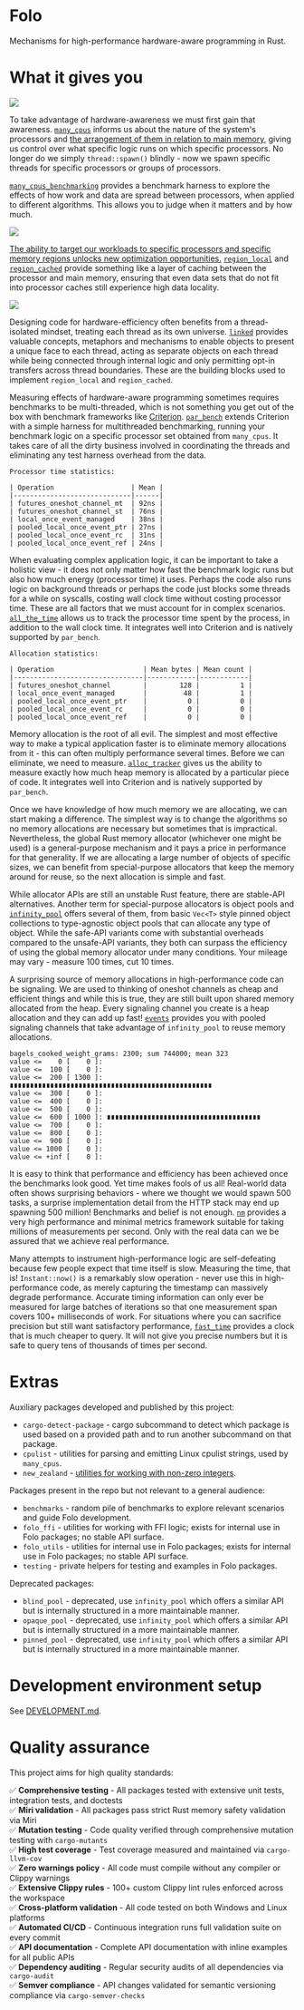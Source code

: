 # Folo

Mechanisms for high-performance hardware-aware programming in Rust.

# What it gives you

![](doc/hardware.png)

To take advantage of hardware-awareness we must first gain that awareness.
[`many_cpus`][many_cpus] informs us about the nature of the system's processors and
[the arrangement of them in relation to main memory][numa], giving us control over what
specific logic runs on which specific processors. No longer do we simply `thread::spawn()`
blindly - now we spawn specific threads for specific processors or groups of processors.

[`many_cpus_benchmarking`][many_cpus_b] provides a benchmark harness to explore the effects of
how work and data are spread between processors, when applied to different algorithms. This
allows you to judge when it matters and by how much.

![](doc/region_cached.png)

[The ability to target our workloads to specific processors and specific memory regions unlocks new optimization opportunities.][structural_changes]
[`region_local`][region_local] and [`region_cached`][region_cached]
provide something like a layer of caching between the processor and main memory, ensuring that
even data sets that do not fit into processor caches still experience high data locality.

![](doc/linked.png)

Designing code for hardware-efficiency often benefits from a thread-isolated mindset, treating
each thread as its own universe. [`linked`][linked] provides valuable concepts, metaphors and
mechanisms to enable objects to present a unique face to each thread, acting as separate objects
on each thread while being connected through internal logic and only permitting opt-in transfers
across thread boundaries. These are the building blocks used to implement `region_local` and
`region_cached`.

Measuring effects of hardware-aware programming sometimes requires benchmarks to be multi-threaded,
which is not something you get out of the box with benchmark frameworks like [Criterion][criterion].
[`par_bench`][par_bench] extends Criterion with a simple harness for multithreaded benchmarking,
running your benchmark logic on a specific processor set obtained from `many_cpus`. It takes care
of all the dirty business involved in coordinating the threads and eliminating any test harness
overhead from the data.

```
Processor time statistics:

| Operation                   | Mean |
|-----------------------------|------|
| futures_oneshot_channel_mt  | 92ns |
| futures_oneshot_channel_st  | 76ns |
| local_once_event_managed    | 38ns |
| pooled_local_once_event_ptr | 27ns |
| pooled_local_once_event_rc  | 31ns |
| pooled_local_once_event_ref | 24ns |
```

When evaluating complex application logic, it can be important to take a holistic view - it does
not only matter how fast the benchmark logic runs but also how much energy (processor time) it
uses. Perhaps the code also runs logic on background threads or perhaps the code just blocks
some threads for a while on syscalls, costing wall clock time without costing processor time.
These are all factors that we must account for in complex scenarios. [`all_the_time`][all_the_time]
allows us to track the processor time spent by the process, in addition to the wall clock time.
It integrates well into Criterion and is natively supported by `par_bench`.

```
Allocation statistics:

| Operation                      | Mean bytes | Mean count |
|--------------------------------|------------|------------|
| futures_oneshot_channel        |        128 |          1 |
| local_once_event_managed       |         48 |          1 |
| pooled_local_once_event_ptr    |          0 |          0 |
| pooled_local_once_event_rc     |          0 |          0 |
| pooled_local_once_event_ref    |          0 |          0 |
```

Memory allocation is the root of all evil. The simplest and most effective way to make a typical
application faster is to eliminate memory allocations from it - this can often multiply performance
several times. Before we can eliminate, we need to measure. [`alloc_tracker`][alloc_tracker] gives
us the ability to measure exactly how much heap memory is allocated by a particular piece of code.
It integrates well into Criterion and is natively supported by `par_bench`.

Once we have knowledge of how much memory we are allocating, we can start making a difference. The
simplest way is to change the algorithms so no memory allocations are necessary but sometimes that
is impractical. Nevertheless, the global Rust memory allocator (whichever one might be used) is a
general-purpose mechanism and it pays a price in performance for that generality. If we are
allocating a large number of objects of specific sizes, we can benefit from special-purpose
allocators that keep the memory around for reuse, so the next allocation is simple and fast.

While allocator APIs are still an unstable Rust feature, there are stable-API alternatives.
Another term for special-purpose allocators is object pools and [`infinity_pool`][infinity_pool]
offers several of them, from basic `Vec<T>` style pinned object collections to type-agnostic object
pools that can allocate any type of object. While the safe-API variants come with substantial
overheads compared to the unsafe-API variants, they both can surpass the efficiency of using the
global memory allocator under many conditions. Your mileage may vary - measure 100 times,
cut 10 times.

A surprising source of memory allocations in high-performance code can be signaling. We are used
to thinking of oneshot channels as cheap and efficient things and while this is true, they are
still built upon shared memory allocated from the heap. Every signaling channel you create is a
heap allocation and they can add up fast! [`events`][events] provides you with pooled signaling
channels that take advantage of `infinity_pool` to reuse memory allocations.

```
bagels_cooked_weight_grams: 2300; sum 744000; mean 323
value <=    0 [    0 ]: 
value <=  100 [    0 ]: 
value <=  200 [ 1300 ]: ∎∎∎∎∎∎∎∎∎∎∎∎∎∎∎∎∎∎∎∎∎∎∎∎∎∎∎∎∎∎∎∎∎∎∎∎∎∎∎∎∎∎∎∎∎∎∎∎∎∎
value <=  300 [    0 ]: 
value <=  400 [    0 ]: 
value <=  500 [    0 ]: 
value <=  600 [ 1000 ]: ∎∎∎∎∎∎∎∎∎∎∎∎∎∎∎∎∎∎∎∎∎∎∎∎∎∎∎∎∎∎∎∎∎∎∎∎∎∎
value <=  700 [    0 ]: 
value <=  800 [    0 ]: 
value <=  900 [    0 ]: 
value <= 1000 [    0 ]: 
value <= +inf [    0 ]: 
```

It is easy to think that performance and efficiency has been achieved once the benchmarks look good. 
Yet time makes fools of us all! Real-world data often shows surprising behaviors - where we thought
we would spawn 500 tasks, a surprise implementation detail from the HTTP stack may end up spawning
500 million! Benchmarks and belief is not enough. [`nm`][nm] provides a very high performance
and minimal metrics framework suitable for taking millions of measurements per second. Only with
the real data can we be assured that we achieve real performance.

Many attempts to instrument high-performance logic are self-defeating because few people expect
that time itself is slow. Measuring the time, that is! `Instant::now()` is a remarkably slow
operation - never use this in high-performance code, as merely capturing the timestamp can massively
degrade performance. Accurate timing information can only ever be measured for large batches of
iterations so that one measurement span covers 100+ milliseconds of work. For situations where you
can sacrifice precision but still want satisfactory performance, [`fast_time`][fast_time] provides
a clock that is much cheaper to query. It will not give you precise numbers but it is safe to
query tens of thousands of times per second.


# Extras

Auxiliary packages developed and published by this project:

* `cargo-detect-package` - cargo subcommand to detect which package is used based on a provided path and to run another subcommand on that package.
* `cpulist` - utilities for parsing and emitting Linux cpulist strings, used by `many_cpus`.
* `new_zealand` - [utilities for working with non-zero integers][nonzero].

Packages present in the repo but not relevant to a general audience:

* `benchmarks` - random pile of benchmarks to explore relevant scenarios and guide Folo development.
* `folo_ffi` - utilities for working with FFI logic; exists for internal use in Folo packages; no stable API surface.
* `folo_utils` - utilities for internal use in Folo packages; exists for internal use in Folo packages; no stable API surface.
* `testing` - private helpers for testing and examples in Folo packages.

Deprecated packages:

* `blind_pool` - deprecated, use `infinity_pool` which offers a similar API but is internally structured in a more maintainable manner.
* `opaque_pool` - deprecated, use `infinity_pool` which offers a similar API but is internally structured in a more maintainable manner.
* `pinned_pool` - deprecated, use `infinity_pool` which offers a similar API but is internally structured in a more maintainable manner.

[all_the_time]: packages/all_the_time/README.md
[alloc_tracker]: packages/alloc_tracker/README.md
[criterion]: https://bheisler.github.io/criterion.rs/book/criterion_rs.html
[events]: packages/events/README.md
[fast_time]: packages/fast_time/README.md
[infinity_pool]: packages/infinity_pool/README.md
[linked]: packages/linked/README.md
[many_cpus]: packages/many_cpus/README.md
[many_cpus_b]: packages/many_cpus_benchmarking/README.md
[nm]: packages/nm/README.md
[nonzero]: https://github.com/rust-lang/rfcs/pull/3786
[numa]: https://www.kernel.org/doc/html/v4.18/vm/numa.html
[par_bench]: packages/par_bench/README.md
[region_cached]: packages/region_cached/README.md
[region_local]: packages/region_local/README.md
[structural_changes]: https://sander.saares.eu/2025/03/31/structural-changes-for-48-throughput-in-a-rust-web-service/

# Development environment setup

See [DEVELOPMENT.md](DEVELOPMENT.md).

# Quality assurance

This project aims for high quality standards:

✅ **Comprehensive testing** - All packages tested with extensive unit tests, integration tests, and doctests  
✅ **Miri validation** - All packages pass strict Rust memory safety validation via Miri  
✅ **Mutation testing** - Code quality verified through comprehensive mutation testing with `cargo-mutants`  
✅ **High test coverage** - Test coverage measured and maintained via `cargo-llvm-cov`  
✅ **Zero warnings policy** - All code must compile without any compiler or Clippy warnings  
✅ **Extensive Clippy rules** - 100+ custom Clippy lint rules enforced across the workspace  
✅ **Cross-platform validation** - All code tested on both Windows and Linux platforms  
✅ **Automated CI/CD** - Continuous integration runs full validation suite on every commit  
✅ **API documentation** - Complete API documentation with inline examples for all public APIs  
✅ **Dependency auditing** - Regular security audits of all dependencies via `cargo-audit`  
✅ **Semver compliance** - API changes validated for semantic versioning compliance via `cargo-semver-checks`